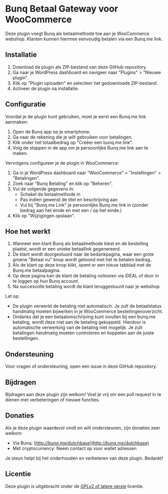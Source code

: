 # Bunq Betaal Gateway voor WooCommerce

Deze plugin voegt Bunq als betaalmethode toe aan je WooCommerce webshop. Klanten kunnen hiermee eenvoudig betalen via een Bunq.me link.

## Installatie

1. Download de plugin als ZIP-bestand van deze GitHub repository.
2. Ga naar je WordPress dashboard en navigeer naar "Plugins" > "Nieuwe plugin".
3. Klik op "Plugin uploaden" en selecteer het gedownloade ZIP-bestand.
4. Activeer de plugin na installatie.

## Configuratie

Voordat je de plugin kunt gebruiken, moet je eerst een Bunq.me link aanmaken:

1. Open de Bunq app op je smartphone.
2. Ga naar de rekening die je wilt gebruiken voor betalingen.
3. Klik onder het totaalbedrag op "Creëer een bunq.me link".
4. Volg de stappen in de app om je persoonlijke Bunq.me link aan te maken.

Vervolgens configureer je de plugin in WooCommerce:

1. Ga in je WordPress dashboard naar "WooCommerce" > "Instellingen" > "Betalingen".
2. Zoek naar "Bunq Betaling" en klik op "Beheren".
3. Vul de volgende gegevens in:
   - Schakel de betaalmethode in
   - Pas indien gewenst de titel en beschrijving aan
   - Vul bij "Bunq.me Link" je persoonlijke Bunq.me link in (zonder bedrag aan het einde en met een / op het einde.)
4. Klik op "Wijzigingen opslaan".

## Hoe het werkt

1. Wanneer een klant Bunq als betaalmethode kiest en de bestelling plaatst, wordt er een unieke betaallink gegenereerd.
2. De klant wordt doorgestuurd naar de bedankpagina, waar een grote groene "Betaal nu" knop wordt getoond met het te betalen bedrag.
3. Als de klant op deze knop klikt, opent er een nieuw tabblad met de Bunq.me betaalpagina.
4. Op deze pagina kan de klant de betaling voltooien via iDEAL of door in te loggen op hun Bunq account.
5. Na succesvolle betaling wordt de klant teruggestuurd naar je webshop.

Let op: 
- De plugin verwerkt de betaling niet automatisch. Je zult de betaalstatus handmatig moeten bijwerken in je WooCommerce bestellingenoverzicht.
- Ondanks dat je een betaalomschrijving kunt invullen bij een bunq.me betaling, wordt deze niet aan de betaling gekoppeld. Hierdoor is automatische verwerking van de betaling niet mogelijk. Je zult betalingen handmatig moeten controleren en koppelen aan de juiste bestellingen.

## Ondersteuning

Voor vragen of ondersteuning, open een issue in deze GitHub repository.

## Bijdragen

Bijdragen aan deze plugin zijn welkom! Voel je vrij om een pull request in te dienen met verbeteringen of nieuwe functies.

## Donaties

Als je deze plugin waardevol vindt en wilt ondersteunen, zijn donaties zeer welkom:

- Via Bunq: [http://bunq.me/dutchbase](http://bunq.me/dutchbase)
- Met cryptocurrency: Neem contact op voor wallet adressen

Je steun helpt bij het onderhouden en verbeteren van deze plugin. Bedankt!

## Licentie

Deze plugin is uitgebracht onder de [GPLv2 of latere versie](https://www.gnu.org/licenses/gpl-2.0.html) licentie.
